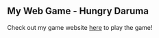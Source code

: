 ## My Web Game - Hungry Daruma

Check out my game website [here](https://www.clisto.in/clisto_hungry_daruma.php) to play the game!

<!---
JesterAgnee/JesterAgnee is a ✨ special ✨ repository because its `README.md` (this file) appears on your GitHub profile.
You can click the Preview link to take a look at your changes.
--->
